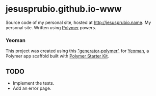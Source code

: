 # jesusprubio.github.io-www

Source code of my personal site, hosted at http://jesusprubio.name. My personal site. Written using [Polymer](https://www.polymer-project.org) powers.

### Yeoman
This project was created using this ["generator-polymer"](https://github.com/yeoman/generator-polymer) for [Yeoman](http://yeoman.io/), a Polymer app scaffold built with [Polymer Starter Kit](https://developers.google.com/web/tools/polymer-starter-kit/).

## TODO
- Implement the tests.
- Add an error page.
